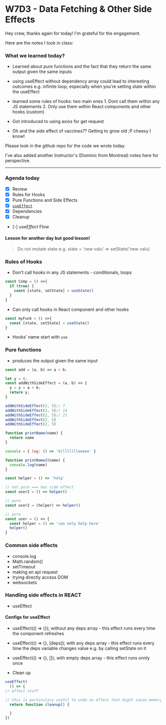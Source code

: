 # W7D3 - Data Fetching & Other Side Effects

Hey crew, thanks again for today! I'm grateful for the engagement.

Here are the notes I took in class:

### What we learned today?
- Learned about pure functions and the fact that they return the same output given the same inputs
- using useEffect without dependency array could lead to interesting outcomes e.g. infinite loop; especially when you're setting state within the useEffect
- learned some rules of hooks: two main ones 1. Dont call them within any JS statements 2. Only use them within React components and other hooks (custom)
- Got introduced to using axios for get request

- Oh and the side effect of vaccines?? Getting to grow old ;P cheesy I know!


Please look in the github repo for the code we wrote today.

I've also added another Instructor's (Dominic from Montreal) notes here for perspective.

---

### Agenda today
- [x] Review
- [x] Rules for Hooks
- [x] Pure Functions and Side Effects
- [x] [`useEffect`](https://codesandbox.io/s/use-effect-2mzi8?file=/src/index.js)
- [x] Dependencies
- [x] Cleanup
- [-] _useEffect_ Flow

#### Lesson for another day but good lesson!
> Do not mutate state e.g. state = 'new valu' => setState('new valu)

### Rules of Hooks

- Don't call hooks in any JS statements - conditionals, loops

```js
const Comp = () =>{
  if (true) {
    const [state, setState] = useState()
  }
}
```

- Can only call hooks in React component and other hooks

```js
const myFunk = () =>{
  const [state, setState] = useState()
}
```

- Hooks' name start with `use`

### Pure functions

- produces the output given the same input

```js
const add = (a, b) => a + b;
```


```js
let y = 0;
const addWithSideEffect = (a, b) => {
  y = y + a + b;
  return y;
}

addWithSideEffect(2, 5)// 7
addWithSideEffect(2, 5)// 14
addWithSideEffect(2, 5)// 21
addWithSideEffect(2, 5)
addWithSideEffect(2, 5)
```


```js
function printName(name) {
  return name
}

console = { log: () => 'blllllllleeeee' }

function printName2(name) {
  console.log(name)
}
```

```js
const helper = () => 'help'

// not pure === has side effect
const user2 = () => helper()

// pure
const user2 = (helper) => helper()

// pure
const user = () => {
  const helper = () => 'can only help here'
  helper()
}
```


### Common side effects

- console.log
- Math.random()
- setTimeout
- making an api request
- trying directly access DOM
- websockets

### Handling side effects in REACT

- useEffect

#### Configs for useEffect

- useEffect(() => {}); without any deps array - this effect runs every time the component refreshes

- useEffect(() => {}, [deps]); with any deps array - this effect runs every time the deps variable changes value e.g. by calling setState on it

- useEffect(() => {}, []); with empty deps array - this effect runs onnly once

- Clean up

```js
useEffect(
  () => {
// effect stuff

// this is particulary useful to undo an effect that might cause memory leak e.g. setInterval
  return function cleanup() {

  }
})
```

